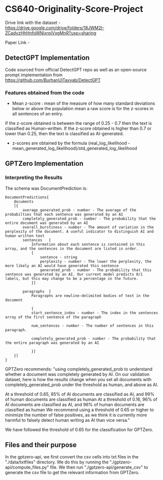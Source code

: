 # CS640-Originality-Score-Project

Drive link with the dataset - https://drive.google.com/drive/folders/18JWM2I-ZCadyzHhHnfoWNixrpiVxgMnR?usp=sharing

Paper Link - 

## DetectGPT Implementation

Code sourced from official DetectGPT repo as well as an open-source prompt implementation from https://github.com/BurhanUlTayyab/DetectGPT

### Features obtained from the code 

* Mean z-score : mean of the measure of how many standard deviations below or above the population mean a raw score is for the z-scores in all sentences of an entry. 

If the z-score obtained is between the range of 0.25 - 0.7 then the text is classified as Human-written. 
If the z-score obtained is higher than 0.7 or lower than 0.25, then the text is classified as AI-generated.

* z-scores are obtained by the formula (real_log_likelihood - mean_generated_log_likelihood)/std_generated_log_likelihood


## GPTZero Implementation

### Interpreting the Results

The schema was DocumentPrediction is:

```
DocumentPredictions{ 
    documents
    [{ 
        average_generated_prob - number - The average of the probabilties that each sentence was generated by an AI
        completely_generated_prob - number - The probability that the entire document was generated by an AI
        overall_burstiness - number - The amount of variation in the perplexity of the document. A useful indicator to distinguish AI and human written text
        sentences	[
            Information about each sentence is contained in this array, and the sentences in the document are listed in order.
            {
                sentence - string
                perplexity - number - The lower the perplexity, the more likely an AI would have generated this sentence
                generated_prob - number - The probability that this sentence was generated by an AI. Our current model predicts 0/1 labels, but this may change to be a percentage in the future.
            }]

        paragraphs	[
            Paragraphs are newline-delimited bodies of text in the document

            {
            start_sentence_index - number - The index in the sentences array of the first sentence of the paragraph

            num_sentences - number - The number of sentences in this paragraph.

            completely_generated_prob - number - The probability that the entire paragraph was generated by an AI

            }]
    }]
}

```

GPTZero recommends:
"using completely_generated_prob to understand whether a document was completely generated by AI. On our validation dataset, here is how the results change when you set all documents with completely_generated_prob under the threshold as human, and above as AI.

At a threshold of 0.65, 85% of AI documents are classified as AI, and 99% of human documents are classified as human
At a threshold of 0.16, 96% of AI documents are classified as AI, and 96% of human documents are classified as human
We recommend using a threshold of 0.65 or higher to minimize the number of false positives, as we think it is currently more harmful to falsely detect human writing as AI than vice versa."

We have followed the threshold of 0.65 for the classification for GPTZero.

## Files and their purpose

In the gptzero-api, we first convert the csv cells into txt files in the "./data/txtfiles" directory. We do this by running the "./gptzero-api/compute_files.py" file.
We then run "./gptzero-api/generate_csv" to generate the csv file to get the relevant information from GPTZero.
